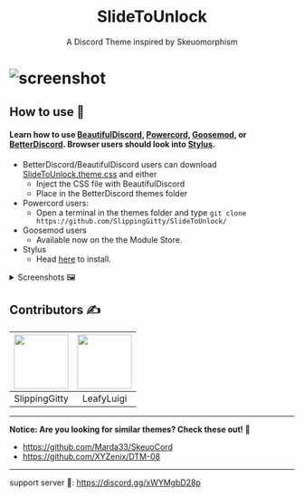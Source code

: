 <h1 align="center">SlideToUnlock</h1>
<p align="center">A Discord Theme inspired by Skeuomorphism</p>

# ![screenshot](https://raw.githubusercontent.com/SlippingGitty/SlideToUnlock/main/screenshots/aCCIaKvdkM.png)

## How to use 📖

#### Learn how to use [BeautifulDiscord](https://github.com/leovoel/BeautifulDiscord), [Powercord](https://github.com/powercord-org/powercord), [Goosemod](https://goosemod.com/), or [BetterDiscord](https://github.com/rauenzi/BetterDiscordApp). Browser users should look into [Stylus](https://github.com/openstyles/stylus).

* BetterDiscord/BeautifulDiscord users can download [SlideToUnlock.theme.css](https://raw.githubusercontent.com/SlippingGitty/SlideToUnlock/main/SlideToUnlock.theme.css) and either
  * Inject the CSS file with BeautifulDiscord
  * Place in the BetterDiscord themes folder
* Powercord users:
  * Open a terminal in the themes folder and type `git clone https://github.com/SlippingGitty/SlideToUnlock/`
* Goosemod users
  * Available now on the the Module Store.
* Stylus
  * Head [here](https://github.com/SlippingGitty/SlideToUnlock/raw/main/SlideToUnlock.user.css) to install.

<details>
<summary>Screenshots 🖼️</summary>

![image](https://user-images.githubusercontent.com/76500838/176284079-ddf2ea30-d4e4-4a42-b974-f4cf60dacde5.png)

![image](https://user-images.githubusercontent.com/76500838/176284231-79dbe99d-f487-4b8f-9745-5ed8fb5383e2.png)

</details>


## Contributors ✍️

| <a href="https://github.com/SlippingGitty" target="_blank"> <img src="https://avatars.githubusercontent.com/u/76500838?s=460&u=109f1c2012f3e452251391807262ed098f45ec94&v=4" alt="" width="96px" height="96px"> </a> | <a href="https://github.com/LeafyLuigi" target="_blank"> <img src="https://avatars.githubusercontent.com/u/13402990?v=4" alt="" width="96px" height="96px"> </a> |
|:-:|:-:|
| SlippingGitty | LeafyLuigi |
___
**Notice: Are you looking for similar themes? Check these out! 📸**

* https://github.com/Marda33/SkeuoCord
* https://github.com/XYZenix/DTM-08

___
support server 💬: https://discord.gg/xWYMgbD28p
